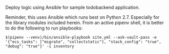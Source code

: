 Deploy logic using Ansible for sample todobackend application.

Reminder, this uses Ansible which runs best on Python 2.7. Especially for the library modules included herein. From an active pipenv shell, it is better to do the following to run playbooks:

```
$(pipenv --venv)/bin/ansible-playbook site.yml --ask-vault-pass -e '{"ecs_tasks": ["migrate", "collectstatic"], "stack_config": "true", "debug": "true"}' -i inventory
```
